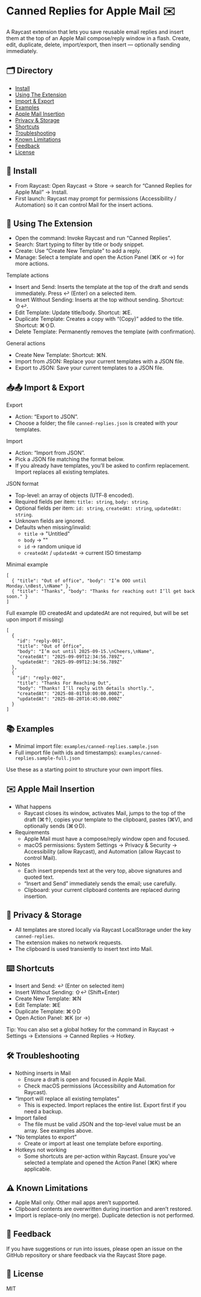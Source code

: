 # Canned Replies for Apple Mail ✉️

A Raycast extension that lets you save reusable email replies and insert them at the top of an Apple Mail compose/reply window in a flash. Create, edit, duplicate, delete, import/export, then insert — optionally sending immediately.


## 🗂️ Directory
- [Install](#-install)
- [Using The Extension](#-using-the-extension)
- [Import & Export](#-import--export)
- [Examples](#-examples)
- [Apple Mail Insertion](#-apple-mail-insertion)
- [Privacy & Storage](#-privacy--storage)
- [Shortcuts](#-shortcuts)
- [Troubleshooting](#-troubleshooting)
- [Known Limitations](#-known-limitations)
- [Feedback](#-feedback)
- [License](#-license)


## 🚀 Install
- From Raycast: Open Raycast → Store → search for “Canned Replies for Apple Mail” → Install.
- First launch: Raycast may prompt for permissions (Accessibility / Automation) so it can control Mail for the insert actions.


## 🧭 Using The Extension
- Open the command: Invoke Raycast and run “Canned Replies”.
- Search: Start typing to filter by title or body snippet.
- Create: Use “Create New Template” to add a reply.
- Manage: Select a template and open the Action Panel (⌘K or →) for more actions.

Template actions
- Insert and Send: Inserts the template at the top of the draft and sends immediately. Press ↩︎ (Enter) on a selected item.
- Insert Without Sending: Inserts at the top without sending. Shortcut: ⇧↩︎.
- Edit Template: Update title/body. Shortcut: ⌘E.
- Duplicate Template: Creates a copy with “(Copy)” added to the title. Shortcut: ⌘⇧D.
- Delete Template: Permanently removes the template (with confirmation).

General actions
- Create New Template: Shortcut: ⌘N.
- Import from JSON: Replace your current templates with a JSON file.
- Export to JSON: Save your current templates to a JSON file.

## 📥📤 Import & Export
Export
- Action: “Export to JSON”.
- Choose a folder; the file `canned-replies.json` is created with your templates.

Import
- Action: “Import from JSON”.
- Pick a JSON file matching the format below.
- If you already have templates, you’ll be asked to confirm replacement. Import replaces all existing templates.

JSON format
- Top-level: an array of objects (UTF‑8 encoded).
- Required fields per item: `title: string`, `body: string`.
- Optional fields per item: `id: string`, `createdAt: string`, `updatedAt: string`.
- Unknown fields are ignored.
- Defaults when missing/invalid:
  - `title` → "Untitled"
  - `body` → ""
  - `id` → random unique id
  - `createdAt` / `updatedAt` → current ISO timestamp

Minimal example
```
[
  { "title": "Out of office", "body": "I’m OOO until Monday.\nBest,\nName" },
  { "title": "Thanks", "body": "Thanks for reaching out! I’ll get back soon." }
]
```

Full example (ID createdAt and updatedAt are not required, but will be set upon import if missing)
```
[
  {
    "id": "reply-001",
    "title": "Out of Office",
    "body": "I’m out until 2025-09-15.\nCheers,\nName",
    "createdAt": "2025-09-09T12:34:56.789Z",
    "updatedAt": "2025-09-09T12:34:56.789Z"
  },
  {
    "id": "reply-002",
    "title": "Thanks For Reaching Out",
    "body": "Thanks! I’ll reply with details shortly.",
    "createdAt": "2025-08-01T10:00:00.000Z",
    "updatedAt": "2025-08-20T16:45:00.000Z"
  }
]
```


## 📚 Examples
- Minimal import file: `examples/canned-replies.sample.json`
- Full import file (with ids and timestamps): `examples/canned-replies.sample-full.json`

Use these as a starting point to structure your own import files.


## ✉️ Apple Mail Insertion
- What happens
  - Raycast closes its window, activates Mail, jumps to the top of the draft (⌘↑), copies your template to the clipboard, pastes (⌘V), and optionally sends (⌘⇧D).
- Requirements
  - Apple Mail must have a compose/reply window open and focused.
  - macOS permissions: System Settings → Privacy & Security → Accessibility (allow Raycast), and Automation (allow Raycast to control Mail).
- Notes
  - Each insert prepends text at the very top, above signatures and quoted text.
  - “Insert and Send” immediately sends the email; use carefully.
  - Clipboard: your current clipboard contents are replaced during insertion.


## 🔐 Privacy & Storage
- All templates are stored locally via Raycast LocalStorage under the key `canned-replies`.
- The extension makes no network requests.
- The clipboard is used transiently to insert text into Mail.


## ⌨️ Shortcuts
- Insert and Send: ↩︎ (Enter on selected item)
- Insert Without Sending: ⇧↩︎ (Shift+Enter)
- Create New Template: ⌘N
- Edit Template: ⌘E
- Duplicate Template: ⌘⇧D
- Open Action Panel: ⌘K (or →)

Tip: You can also set a global hotkey for the command in Raycast → Settings → Extensions → Canned Replies → Hotkey.


## 🛠️ Troubleshooting
- Nothing inserts in Mail
  - Ensure a draft is open and focused in Apple Mail.
  - Check macOS permissions (Accessibility and Automation for Raycast).
- “Import will replace all existing templates”
  - This is expected. Import replaces the entire list. Export first if you need a backup.
- Import failed
  - The file must be valid JSON and the top-level value must be an array. See examples above.
- “No templates to export”
  - Create or import at least one template before exporting.
- Hotkeys not working
  - Some shortcuts are per-action within Raycast. Ensure you’ve selected a template and opened the Action Panel (⌘K) where applicable.


## ⚠️ Known Limitations
- Apple Mail only. Other mail apps aren’t supported.
- Clipboard contents are overwritten during insertion and aren’t restored.
- Import is replace-only (no merge). Duplicate detection is not performed.


## 💬 Feedback
If you have suggestions or run into issues, please open an issue on the GitHub repository or share feedback via the Raycast Store page.


## 📄 License
MIT
